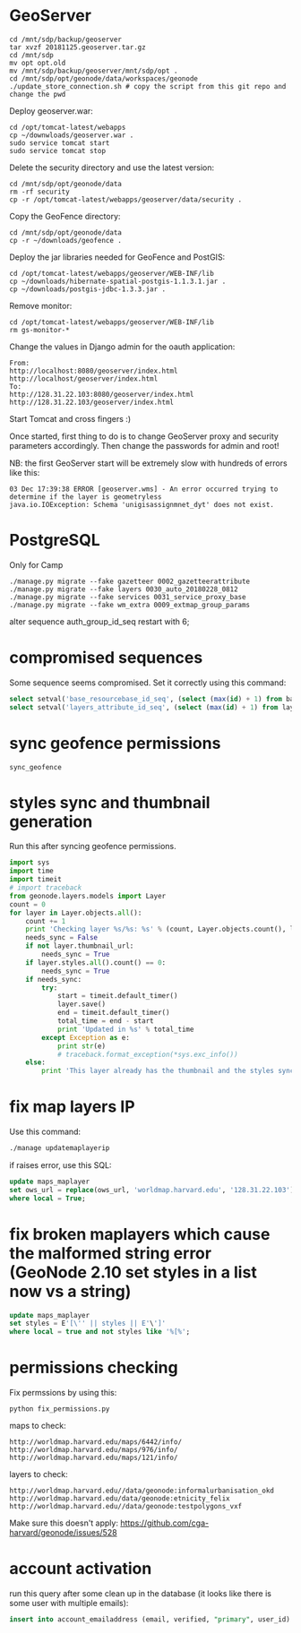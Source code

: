 # GeoServer

```shell
cd /mnt/sdp/backup/geoserver
tar xvzf 20181125.geoserver.tar.gz
cd /mnt/sdp
mv opt opt.old
mv /mnt/sdp/backup/geoserver/mnt/sdp/opt .
cd /mnt/sdp/opt/geonode/data/workspaces/geonode
./update_store_connection.sh # copy the script from this git repo and change the pwd
```

Deploy geoserver.war:

```
cd /opt/tomcat-latest/webapps
cp ~/downwloads/geoserver.war .
sudo service tomcat start
sudo service tomcat stop
```

Delete the security directory and use the latest version:

```shell
cd /mnt/sdp/opt/geonode/data
rm -rf security
cp -r /opt/tomcat-latest/webapps/geoserver/data/security .
```

Copy the GeoFence directory:

```
cd /mnt/sdp/opt/geonode/data
cp -r ~/downloads/geofence .
```

Deploy the jar libraries needed for GeoFence and PostGIS:

```
cd /opt/tomcat-latest/webapps/geoserver/WEB-INF/lib
cp ~/downloads/hibernate-spatial-postgis-1.1.3.1.jar .
cp ~/downloads/postgis-jdbc-1.3.3.jar .
```

Remove monitor:

```
cd /opt/tomcat-latest/webapps/geoserver/WEB-INF/lib
rm gs-monitor-*
```

Change the values in Django admin for the oauth application:

```
From:
http://localhost:8080/geoserver/index.html
http://localhost/geoserver/index.html
To:
http://128.31.22.103:8080/geoserver/index.html
http://128.31.22.103/geoserver/index.html
```

Start Tomcat and cross fingers :)

Once started, first thing to do is to change GeoServer proxy and security parameters accordingly. Then change the passwords for admin and root!

NB: the first GeoServer start will be extremely slow with hundreds of errors like this:

```
03 Dec 17:39:38 ERROR [geoserver.wms] - An error occurred trying to determine if the layer is geometryless
java.io.IOException: Schema 'unigisassignmnet_dyt' does not exist.
```

# PostgreSQL

Only for Camp

```shell
./manage.py migrate --fake gazetteer 0002_gazetteerattribute
./manage.py migrate --fake layers 0030_auto_20180228_0812
./manage.py migrate --fake services 0031_service_proxy_base
./manage.py migrate --fake wm_extra 0009_extmap_group_params
```
alter sequence auth_group_id_seq restart with 6;

# compromised sequences

Some sequence seems compromised. Set it correctly using this command:

```sql
select setval('base_resourcebase_id_seq', (select (max(id) + 1) from base_resourcebase), false);
select setval('layers_attribute_id_seq', (select (max(id) + 1) from layers_attribute), false);
```

# sync geofence permissions

```shell
sync_geofence
```

# styles sync and thumbnail generation

Run this after syncing geofence permissions.

```python
import sys
import time
import timeit
# import traceback
from geonode.layers.models import Layer
count = 0
for layer in Layer.objects.all():
    count += 1
    print 'Checking layer %s/%s: %s' % (count, Layer.objects.count(), layer.title)
    needs_sync = False
    if not layer.thumbnail_url:
        needs_sync = True
    if layer.styles.all().count() == 0:
        needs_sync = True
    if needs_sync:
        try:
            start = timeit.default_timer()
            layer.save()
            end = timeit.default_timer()
            total_time = end - start
            print 'Updated in %s' % total_time
        except Exception as e:
            print str(e)
            # traceback.format_exception(*sys.exc_info())
    else:
        print 'This layer already has the thumbnail and the styles synced'
```

# fix map layers IP

Use this command:

```bash
./manage updatemaplayerip
```

if raises error, use this SQL:

```sql
update maps_maplayer
set ows_url = replace(ows_url, 'worldmap.harvard.edu', '128.31.22.103'), layer_params = replace(layer_params, 'worldmap.harvard.edu', '128.31.22.103')
where local = True;
```

# fix broken maplayers which cause the malformed string error (GeoNode 2.10 set styles in a list now vs a string)

```sql
update maps_maplayer
set styles = E'[\'' || styles || E'\']'
where local = true and not styles like '%[%';
```

# permissions checking

Fix permssions by using this:

```shell
python fix_permissions.py
```

maps to check:

    http://worldmap.harvard.edu/maps/6442/info/
    http://worldmap.harvard.edu/maps/976/info/
    http://worldmap.harvard.edu/maps/121/info/

layers to check:

    http://worldmap.harvard.edu//data/geonode:informalurbanisation_okd
    http://worldmap.harvard.edu/data/geonode:etnicity_felix
    http://worldmap.harvard.edu//data/geonode:testpolygons_vxf

Make sure this doesn't apply: https://github.com/cga-harvard/geonode/issues/528

# account activation

run this query after some clean up in the database (it looks like there is some user with multiple emails):

```sql
insert into account_emailaddress (email, verified, "primary", user_id) select email, true, true, min(id) from people_profile group by email;
```
